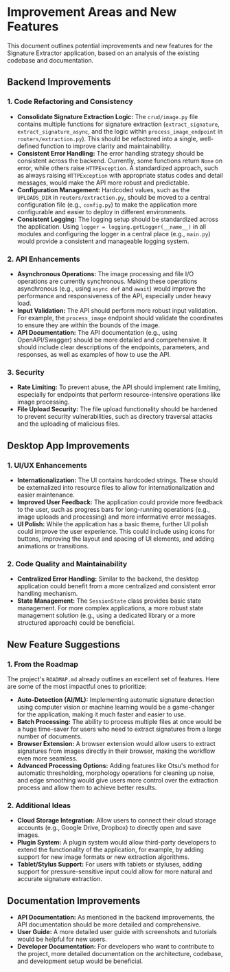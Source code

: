 # Improvement Areas and New Features

This document outlines potential improvements and new features for the Signature Extractor application, based on an analysis of the existing codebase and documentation.

## Backend Improvements

### 1. Code Refactoring and Consistency

*   **Consolidate Signature Extraction Logic:** The `crud/image.py` file contains multiple functions for signature extraction (`extract_signature`, `extract_signature_async`, and the logic within `process_image_endpoint` in `routers/extraction.py`). This should be refactored into a single, well-defined function to improve clarity and maintainability.
*   **Consistent Error Handling:** The error handling strategy should be consistent across the backend. Currently, some functions return `None` on error, while others raise `HTTPException`. A standardized approach, such as always raising `HTTPException` with appropriate status codes and detail messages, would make the API more robust and predictable.
*   **Configuration Management:** Hardcoded values, such as the `UPLOADS_DIR` in `routers/extraction.py`, should be moved to a central configuration file (e.g., `config.py`) to make the application more configurable and easier to deploy in different environments.
*   **Consistent Logging:** The logging setup should be standardized across the application. Using `logger = logging.getLogger(__name__)` in all modules and configuring the logger in a central place (e.g., `main.py`) would provide a consistent and manageable logging system.

### 2. API Enhancements

*   **Asynchronous Operations:** The image processing and file I/O operations are currently synchronous. Making these operations asynchronous (e.g., using `async def` and `await`) would improve the performance and responsiveness of the API, especially under heavy load.
*   **Input Validation:** The API should perform more robust input validation. For example, the `process_image` endpoint should validate the coordinates to ensure they are within the bounds of the image.
*   **API Documentation:** The API documentation (e.g., using OpenAPI/Swagger) should be more detailed and comprehensive. It should include clear descriptions of the endpoints, parameters, and responses, as well as examples of how to use the API.

### 3. Security

*   **Rate Limiting:** To prevent abuse, the API should implement rate limiting, especially for endpoints that perform resource-intensive operations like image processing.
*   **File Upload Security:** The file upload functionality should be hardened to prevent security vulnerabilities, such as directory traversal attacks and the uploading of malicious files.

## Desktop App Improvements

### 1. UI/UX Enhancements

*   **Internationalization:** The UI contains hardcoded strings. These should be externalized into resource files to allow for internationalization and easier maintenance.
*   **Improved User Feedback:** The application could provide more feedback to the user, such as progress bars for long-running operations (e.g., image uploads and processing) and more informative error messages.
*   **UI Polish:** While the application has a basic theme, further UI polish could improve the user experience. This could include using icons for buttons, improving the layout and spacing of UI elements, and adding animations or transitions.

### 2. Code Quality and Maintainability

*   **Centralized Error Handling:** Similar to the backend, the desktop application could benefit from a more centralized and consistent error handling mechanism.
*   **State Management:** The `SessionState` class provides basic state management. For more complex applications, a more robust state management solution (e.g., using a dedicated library or a more structured approach) could be beneficial.

## New Feature Suggestions

### 1. From the Roadmap

The project's `ROADMAP.md` already outlines an excellent set of features. Here are some of the most impactful ones to prioritize:

*   **Auto-Detection (AI/ML):** Implementing automatic signature detection using computer vision or machine learning would be a game-changer for the application, making it much faster and easier to use.
*   **Batch Processing:** The ability to process multiple files at once would be a huge time-saver for users who need to extract signatures from a large number of documents.
*   **Browser Extension:** A browser extension would allow users to extract signatures from images directly in their browser, making the workflow even more seamless.
*   **Advanced Processing Options:** Adding features like Otsu's method for automatic thresholding, morphology operations for cleaning up noise, and edge smoothing would give users more control over the extraction process and allow them to achieve better results.

### 2. Additional Ideas

*   **Cloud Storage Integration:** Allow users to connect their cloud storage accounts (e.g., Google Drive, Dropbox) to directly open and save images.
*   **Plugin System:** A plugin system would allow third-party developers to extend the functionality of the application, for example, by adding support for new image formats or new extraction algorithms.
*   **Tablet/Stylus Support:** For users with tablets or styluses, adding support for pressure-sensitive input could allow for more natural and accurate signature extraction.

## Documentation Improvements

*   **API Documentation:** As mentioned in the backend improvements, the API documentation should be more detailed and comprehensive.
*   **User Guide:** A more detailed user guide with screenshots and tutorials would be helpful for new users.
*   **Developer Documentation:** For developers who want to contribute to the project, more detailed documentation on the architecture, codebase, and development setup would be beneficial.
